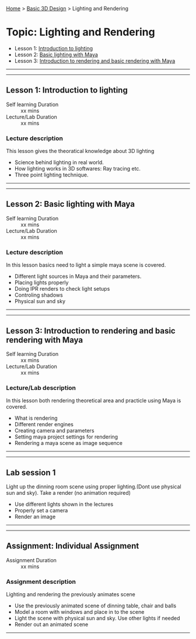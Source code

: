 [Home](../index.md) > [Basic 3D Design](./basic-3D-design-module.md) > Lighting and Rendering

# Topic: Lighting and Rendering

* Lesson 1: [Introduction to lighting](#lesson-1)
* Lesson 2: [Basic lighting with Maya](#lesson-2)
* Lesson 3: [Introduction to rendering and basic rendering with Maya](#lesson-3)

---
---

## Lesson 1: Introduction to lighting

<dl>
<dt>Self learning Duration</dt>
<dd>xx mins</dd>
<dt>Lecture/Lab Duration</dt>
<dd>xx mins</dd>
</dl>

### Lecture description

This lesson gives the theoratical knowledge about 3D lighting

* Science behind lighting in real world.
* How lighting works in 3D softwares: Ray tracing etc.
* Three point lighting technique.

---

---

## Lesson 2: Basic lighting with Maya

<dl>
<dt>Self learning Duration</dt>
<dd>xx mins</dd>
<dt>Lecture/Lab Duration</dt>
<dd>xx mins</dd>
</dl>


### Lecture description

In this lesson basics need to light a simple maya scene is covered.

* Different light sources in Maya and their parameters.
* Placing lights properly
* Doing IPR renders to check light setups
* Controling shadows
* Physical sun and sky 
---

---

## Lesson 3: Introduction to rendering and basic rendering with Maya

<dl>
<dt>Self learning Duration</dt>
<dd>xx mins</dd>
<dt>Lecture/Lab Duration</dt>
<dd>xx mins</dd>
</dl>


### Lecture/Lab description

In this lesson both rendering theoretical area and practicle using Maya is covered.

* What is rendering
* Different render engines
* Creating camera and parameters
* Setting maya project settings for rendering
* Rendering a maya scene as image sequence

---

---

## Lab session 1

Light up the dinning room scene using proper lighting.(Dont use physical sun and sky). Take a render (no animation required)

* Use different lights shown in the lectures
* Properly set a camera
* Render an image
---

---
## Assignment: Individual Assignment

<dl>
<dt>Assignment Duration</dt>
<dd>xx mins</dd>
</dl>

### Assignment description

Lighting and rendering the previously animates scene

* Use the previously animated scene of dinning table, chair and balls
* Model a room with windows and place in to the scene
* Light the scene with physical sun and sky. Use other lights if needed
* Render out an animated scene

---
